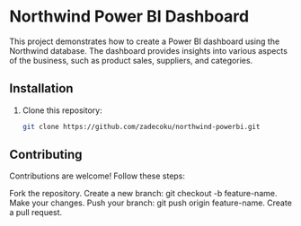 # Northwind Power BI Dashboard

This project demonstrates how to create a Power BI dashboard using the Northwind database. The dashboard provides insights into various aspects of the business, such as product sales, suppliers, and categories.

## Installation

1. Clone this repository:
   ```bash
   git clone https://github.com/zadecoku/northwind-powerbi.git

## Contributing
Contributions are welcome! Follow these steps:

Fork the repository.
Create a new branch: git checkout -b feature-name.
Make your changes.
Push your branch: git push origin feature-name.
Create a pull request.
